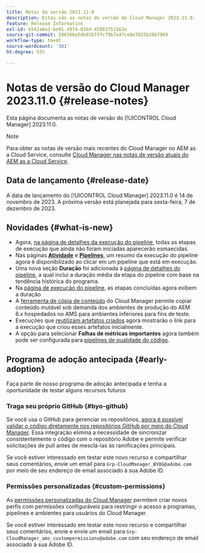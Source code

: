 ```yaml
---
title: Notas da versão 2023.11.0
description: Estas são as notas de versão do Cloud Manager 2023.11.0.
feature: Release Information
exl-id: b542a0a3-be91-4974-816d-45983751562e
source-git-commit: 200366e5db92b7ffc79b7a47ce8e7825b29b7969
workflow-type: tm+mt
source-wordcount: '381'
ht-degree: 53%

---
```


# Notas de versão do Cloud Manager 2023.11.0 {#release-notes}

Esta página documenta as notas de versão do [!UICONTROL Cloud Manager] 2023.11.0.

>[!NOTE]
>
>Para obter as notas de versão mais recentes do Cloud Manager no AEM as a Cloud Service, consulte [Cloud Manager nas notas de versão atuais do AEM as a Cloud Service](https://experienceleague.adobe.com/docs/experience-manager-cloud-service/content/implementing/using-cloud-manager/release-notes-cloud-manager/release-notes-cm-current.html?lang=pt-BR).

## Data de lançamento {#release-date}

A data de lançamento do [!UICONTROL Cloud Manager] 2023.11.0 é 14 de novembro de 2023. A próxima versão está planejada para sexta-feira, 7 de dezembro de 2023.

## Novidades {#what-is-new}

* Agora, [na página de detalhes da execução do pipeline](/help/using/managing-pipelines.md#view-details), todas as etapas de execução que ainda não foram iniciadas aparecerão esmaecidas.
* Nas páginas **[Atividade](/help/using/managing-pipelines.md#activity)** e **[Pipelines](/help/using/managing-pipelines.md#pipelines)**, um resumo da execução do pipeline agora é disponibilizado ao clicar em um pipeline que está em execução.
* Uma nova seção **Duração** foi adicionada à [página de detalhes do pipeline](/help/using/managing-pipelines.md#view-details), a qual inclui a duração média da etapa do pipeline com base na tendência histórica do programa.
* Na [página de execução do pipeline](/help/using/managing-pipelines.md#activity-window), as etapas concluídas agora exibem a duração
* A [ferramenta de cópia de conteúdo](/help/using/content-copy.md) do Cloud Manager permite copiar conteúdo mutável sob demanda dos ambientes de produção do AEM 6.x hospedados no AMS para ambientes inferiores para fins de teste.
* Execuções que [reutilizam artefatos criados](/help/getting-started/project-setup.md#build-artifact-reuse) agora mostrarão o link para a execução que criou esses artefatos inicialmente.
* A opção para selecionar **Falhas de métricas importantes** agora também pode ser configurada para [pipelines de qualidade do código](/help/using/non-production-pipelines.md).

## Programa de adoção antecipada {#early-adoption}

Faça parte de nosso programa de adoção antecipada e tenha a oportunidade de testar alguns recursos futuros

### Traga seu próprio GitHub {#byo-github}

Se você usa o GitHub para gerenciar os repositórios, [agora é possível validar o código diretamente nos repositórios GitHub por meio do Cloud Manager](/help/managing-code/private-repositories.md). Essa integração elimina a necessidade de sincronizar consistentemente o código com o repositório Adobe e permite verificar solicitações de pull antes de mesclá-las às ramificações principais.

Se você estiver interessado em testar este novo recurso e compartilhar seus comentários, envie um email para `Grp-CloudManager_BYOG@adobe.com` por meio de seu endereço de email associado à sua Adobe ID.

### Permissões personalizadas {#custom-permissions}

As [permissões personalizadas do Cloud Manager](/help/using/custom-permissions.md) permitem criar novos perfis com permissões configuráveis para restringir o acesso a programas, pipelines e ambientes para usuários do Cloud Manager.

Se você estiver interessado em testar este novo recurso e compartilhar seus comentários, envie e envie um email para `Grp-CloudManager_ams_custompermissions@adobe.com` com seu endereço de email associado à sua Adobe ID.
